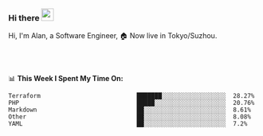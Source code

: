 ### Hi there <img src="https://media.giphy.com/media/hvRJCLFzcasrR4ia7z/giphy.gif" width="25px">

<!-- ![visitors](https://visitor-badge.glitch.me/badge?page_id=dislfyer.dislfyer) -->

Hi, I'm Alan, a Software Engineer, 🏠 Now live in Tokyo/Suzhou.

<br/>
<br/>

📊 **This Week I Spent My Time On:**


<!--START_SECTION:waka-->

```text
Terraform                           ███████░░░░░░░░░░░░░░░░░░  28.27%
PHP                                 █████░░░░░░░░░░░░░░░░░░░░  20.76%
Markdown                            ██░░░░░░░░░░░░░░░░░░░░░░░  8.61%
Other                               ██░░░░░░░░░░░░░░░░░░░░░░░  8.08%
YAML                                ██░░░░░░░░░░░░░░░░░░░░░░░  7.2%
```

<!--END_SECTION:waka-->

<!--
**About Me:**
 -->
